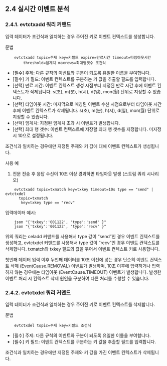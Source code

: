 ## 2.4 실시간 이벤트 분석

### 2.4.1. evtctxadd 쿼리 커맨드

입력 데이터가 조건식과 일치하는 경우 주어진 키로 이벤트 컨텍스트를 생성합니다.

문법

~~~~
	evtctxadd topic=주제 key=키필드 expire=만료시간 timeout=타임아웃시간 
		threshold=임계치 maxrows=최대행갯수 조건식
~~~~

 * [필수] 주제: 다른 규칙의 이벤트와 구분이 되도록 유일한 이름을 부여합니다.
 * [필수] 키 필드: 이벤트 컨텍스트를 구분하는 키 값을 추출할 필드를 입력합니다.
 * [선택] 만료 시간: 이벤트 컨텍스트 생성 시점부터 지정된 만료 시간 후에 이벤트 컨텍스트가 삭제됩니다. s(초),  m(분), h(시), d(일), mon(월) 단위로 지정할 수 있습니다.
 * [선택] 타임아웃 시간: 마지막으로 매칭된 이벤트 수신 시점으로부터 타임아웃 시간 후에 이벤트 컨텍스트가 삭제됩니다. s(초),  m(분), h(시), d(일), mon(월) 단위로 지정할 수 있습니다.
 * [선택] 임계치: 지정된 임계치 초과 시 이벤트가 발생합니다.
 * [선택] 최대 행 갯수: 이벤트 컨텍스트에 저장할 최대 행 갯수를 지정합니다. 미지정 시 10으로 설정됩니다.

조건식과 일치하는 경우에만 지정된 주제와 키 값에 대해 이벤트 컨텍스트가 생성됩니다.

사용 예

1) 전문 전송 후 응답 수신이 10초 이상 경과하면 타임아웃 발생 (스트림 쿼리 시나리오)

~~~
    evtctxadd topic=txmatch key=txkey timeout=10s type == "send" | evtctxdel 
      topic=txmatch 
       key=txkey type == "recv"
~~~

입력데이터 예시:

~~~~
	json "{'txkey':'001122', 'type':'send' }"
	json "{'txkey':'001122', 'type':'recv' }"
~~~~

위의 쿼리는 celadd 커맨드를 사용해서 type 값이 “send”인 경우 이벤트 컨텍스트를 생성하고, evtctxdel 커맨드를 사용해서 type 값이 “recv”인 경우 이벤트 컨텍스트를 삭제합니다. txmatch와 txkey 필드의 값을 묶어서 이벤트 컨텍스트 키로 사용합니다.

첫번째 데이터 입력 이후 두번째 데이터를 10초 이전에 넣는 경우 단순히 이벤트 컨텍스트 삭제 (EventCause.REMOVAL) 이벤트가 발생하며, 10초 이후에 입력하거나 입력하지 않는 경우에는 타임아웃 (EventCause.TIMEOUT) 이벤트가 발생합니다. 발생한 이벤트 처리 시 컨텍스트 삭제 원인을 구분하여 다른 처리를 수행할 수 있습니다.


### 2.4.2. evtctxdel 쿼리 커맨드

입력 데이터가 조건식과 일치하는 경우 주어진 키로 이벤트 컨텍스트를 삭제합니다.

문법

~~~~
	evtctxdel topic=주제 key=키필드 조건식
~~~~

 * [필수] 주제: 다른 규칙의 이벤트와 구분이 되도록 유일한 이름을 부여합니다.
 * [필수] 키 필드: 이벤트 컨텍스트를 구분하는 키 값을 추출할 필드를 입력합니다.

조건식과 일치하는 경우에만 지정된 주제와 키 값을 가진 이벤트 컨텍스트가 삭제됩니다.

